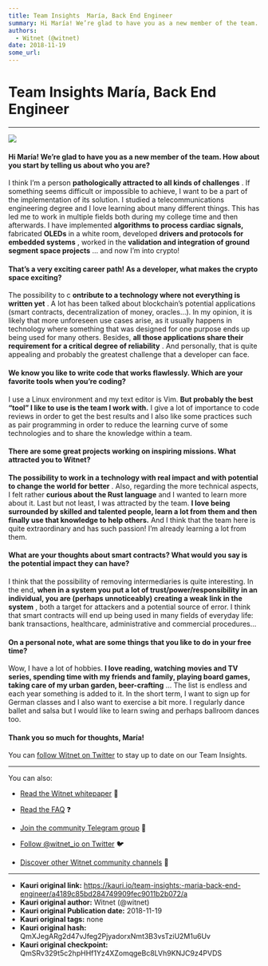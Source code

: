 ```yaml
---
title: Team Insights  María, Back End Engineer
summary: Hi María! We’re glad to have you as a new member of the team. How about you start by telling us about who you are? I think I’m a person pathologically attracted to all kinds of challenges . If something seems difficult or impossible to achieve, I want to be a part of the implementation of its solution. I studied a telecommunications engineering degree and I love learning about many different things. This has led me to work in multiple fields both during my college time and then afterwards. I hav
authors:
  - Witnet (@witnet)
date: 2018-11-19
some_url: 
---
```


# Team Insights  María, Back End Engineer



----


![](https://cdn-images-1.medium.com/max/1600/1*SP_Sb-KPqp2RBdIfM1CbGw.jpeg)


#### Hi María! We’re glad to have you as a new member of the team. How about you start by telling us about who you are?
I think I’m a person 
**pathologically attracted to all kinds of challenges**
 . If something seems difficult or impossible to achieve, I want to be a part of the implementation of its solution.
I studied a telecommunications engineering degree and I love learning about many different things. This has led me to work in multiple fields both during my college time and then afterwards. I have implemented 
**algorithms to process cardiac signals,**
 fabricated 
**OLEDs**
 in a white room, developed 
**drivers and protocols for embedded systems**
 , worked in the 
**validation and integration of ground segment space projects**
 … and now I’m into crypto!

#### That’s a very exciting career path! As a developer, what makes the crypto space exciting?
The possibility to c 
**ontribute to a technology where not everything is written yet**
 . A lot has been talked about blockchain’s potential applications (smart contracts, decentralization of money, oracles…). In my opinion, it is likely that more unforeseen use cases arise, as it usually happens in technology where something that was designed for one purpose ends up being used for many others.
Besides, 
**all those applications share their requirement for a critical degree of reliability**
 . And personally, that is quite appealing and probably the greatest challenge that a developer can face.

#### We know you like to write code that works flawlessly. Which are your favorite tools when you’re coding?
I use a Linux environment and my text editor is Vim. 
**But probably the best “tool” I like to use is the team I work with.**
 I give a lot of importance to code reviews in order to get the best results and I also like some practices such as pair programming in order to reduce the learning curve of some technologies and to share the knowledge within a team.

#### There are some great projects working on inspiring missions. What attracted you to Witnet?
 
**The possibility to work in a technology with real impact and with potential to change the world for better**
 . Also, regarding the more technical aspects, I felt rather 
**curious about the Rust language**
 and I wanted to learn more about it.
Last but not least, I was attracted by the team. 
**I love being surrounded by skilled and talented people, learn a lot from them and then finally use that knowledge to help others.**
 And I think that the team here is quite extraordinary and has such passion! I’m already learning a lot from them.

#### What are your thoughts about smart contracts? What would you say is the potential impact they can have?
I think that the possibility of removing intermediaries is quite interesting. In the end, 
**when in a system you put a lot of trust/power/responsibility in an individual, you are (perhaps unnoticeably) creating a weak link in the system**
 , both a target for attackers and a potential source of error. I think that smart contracts will end up being used in many fields of everyday life: bank transactions, healthcare, administrative and commercial procedures…

#### On a personal note, what are some things that you like to do in your free time?
Wow, I have a lot of hobbies. 
**I love reading, watching movies and TV series, spending time with my friends and family, playing board games, taking care of my urban garden, beer-crafting**
 … The list is endless and each year something is added to it. In the short term, I want to sign up for German classes and I also want to exercise a bit more. I regularly dance ballet and salsa but I would like to learn swing and perhaps ballroom dances too.

#### Thank you so much for thoughts, María!
You can 
[follow Witnet on Twitter](http://twitter.com/witnet_io)
 to stay up to date on our Team Insights.

----

You can also:



 *  [Read the Witnet whitepaper](https://witnet.io/static/witnet-whitepaper.pdf) 📃

 *  [Read the FAQ](https://witnet.io/#/faq) ❓

 *  [Join the community Telegram group](https://t.me/witnetio) 💬

 *  [Follow @witnet_io on Twitter](https://twitter.com/witnet_io) 🐦

 *  [Discover other Witnet community channels](https://witnet.io/#/contact) 👥



---

- **Kauri original link:** https://kauri.io/team-insights:-maria-back-end-engineer/a4189c85bd284749909fec9011b2b072/a
- **Kauri original author:** Witnet (@witnet)
- **Kauri original Publication date:** 2018-11-19
- **Kauri original tags:** none
- **Kauri original hash:** QmXJegARg2d47vJfeg2PjyadorxNmt3B3vsTziU2M1u6Uv
- **Kauri original checkpoint:** QmSRv329t5c2hpHHf1Yz4XZomqgeBc8LVh9KNJC9z4PVDS



